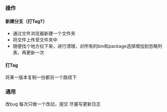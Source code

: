 ### 操作

#### 新建分支（打Tag?）

- 通过文件浏览器新建一个文件夹
- 将文件上传至文件夹中
- 随便找个地方拉下来，进行清理，对所有的bin和package选择增加到忽略列表，再更新一次



#### 打Tag

将某一版本复制一份都另一个路径下

### 通用

改bug	每次只做一个改动，提交      尽量写更新日志